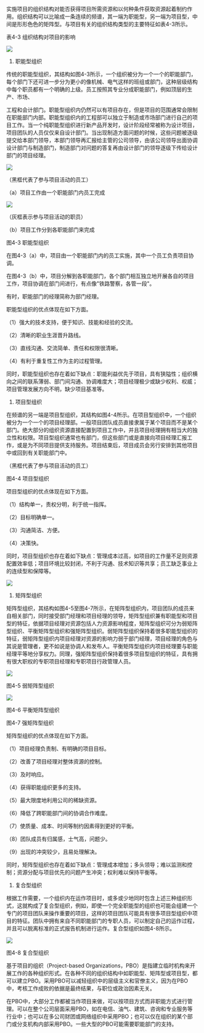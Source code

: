 
实施项目的组织结构对能否获得项目所需资源和以何种条件获取资源起着制约作用。组织结构可以比喻成一条连续的频谱，其一端为职能型，另一端为项目型，中间是形形色色的矩阵型。与项目有关的组织结构类型的主要特征如表4-3所示。

表4-3 组织结构对项目的影响

![](https://img.kancloud.cn/f6/79/f679a9702af07e925f1919a3712709a0_1590x608.png)

1. 职能型组织

传统的职能型组织，其结构如图4-3所示，一个组织被分为一个一个的职能部门，每个部门下还可进一步分为更小的像机械、电气这样的班组或部门，这种层级结构中每个职员都有一个明确的上级。员工按照其专业分成职能部门，例如顶层的生产、市场、

工程和会计部门。职能型组织内仍然可以有项目存在，但是项目的范围通常会限制在职能部门内部。职能型组织内的工程部可以独立于制造或市场部门进行自己的项目工作。当一个纯职能型组织进行新产品开发时，设计阶段经常被称为设计项目，项目团队的人员仅仅来自设计部门。当出现制造方面问题的时候，这些问题被逐级提交给本部门领导，本部门领导再汇报给主管的公司领导，由该公司领导出面协调设计部门与制造部门，制造部门对问题的答复再由设计部门的领导逐级下传给设计部门的项目经理。

![](https://img.kancloud.cn/b4/0e/b40ee56218bf0699ae5f590b06bf2fbd_1016x518.jpeg)

（黑框代表了参与项目活动的员工）

（a）项目工作由一个职能部门内员工完成

![](https://img.kancloud.cn/f5/db/f5db50e9e0f034c8e456ad456918f7a0_866x515.jpeg)

（灰框表示参与项目活动的职员）

（b）项目工作分到各职能部门来完成

图4-3 职能型组织

在图4-3（a）中，项目由一个职能部门内的员工实施，其中一个员工负责项目协调。

在图4-3（b）中，项目分解到各职能部门，各个部门相互独立地开展各自的项目工作，项目协调在部门间进行，有点像"铁路警察，各管一段"。

有时，职能部门的经理简称为部门经理。

职能型组织的优点体现在如下方面。

（1）强大的技术支持，便于知识、技能和经验的交流。

（2）清晰的职业生涯晋升路线。

（3）直线沟通、交流简单、责任和权限很清晰。

（4）有利于重复性工作为主的过程管理。

同时，职能型组织也存在着如下缺点：职能利益优先于项目，具有狭隘性；组织横向之间的联系薄弱、部门间沟通、协调难度大；项目经理极少或缺少权利、权威；项目管理发展方向不明，缺少项目基准等。

1. 项目型组织

在频谱的另一端是项目型组织，其结构如图4-4所示。在项目型组织中，一个组织被分为一个一个的项目经理部。一般项目团队成员直接隶属于某个项目而不是某个部门。绝大部分的组织资源直接配置到项目工作中，并且项目经理拥有相当大的独立性和权限。项目型组织通常也有部门，但这些部门或是直接向项目经理汇报工作，或是为不同项目提供支持服务。项目结束后，项目成员会另行安排到其他项目中或回到有关职能部门中。

（黑框代表了参与项目活动的员工）

图4-4 项目型组织

项目型组织的优点体现在如下方面。

（1）结构单一，责权分明，利于统一指挥。

（2）目标明确单一。

（3）沟通简洁、方便。

（4）决策快。

同时，项目型组织也存在着如下缺点：管理成本过高，如项目的工作量不足则资源配置效率低；项目环境比较封闭，不利于沟通、技术知识等共享；员工缺乏事业上的连续型和保障等。

![](https://img.kancloud.cn/37/06/3706abe29bc576e0f309fb785e6d39a3_803x439.jpeg)

1. 矩阵型组织

矩阵型组织，其结构如图4-5至图4-7所示，在矩阵型组织内，项目团队的成员来自相关部门，同时接受部门经理和项目经理的领导，矩阵型组织兼有职能型和项目型的特征，依据项目经理对资源包括人力资源影响程度，矩阵型组织可分为弱矩阵型组织、平衡矩阵型组织和强矩阵型组织。弱矩阵型组织保持着很多职能型组织的特征，弱矩阵型组织内项目经理对资源的影响力弱于部门经理，项目经理的角色与其说是管理者，更不如说是协调人和发布人。平衡矩阵型组织内项目经理要与职能经理平等地分享权力。同理，强矩阵型组织保持着很多项目型组织的特征，具有拥有很大职权的专职项目经理和专职项目行政管理人员。

![](https://img.kancloud.cn/d7/33/d7335e363edf687eccba67b2dd1e26e9_851x524.jpeg)

图4-5 弱矩阵型组织

![](https://img.kancloud.cn/21/76/2176169343f545dea6f9c25444fb0b16_999x509.jpeg)

图4-6 平衡矩阵型组织

图4-7 强矩阵型组织

矩阵型组织的优点体现在如下方面。

（1）项目经理负责制、有明确的项目目标。

（2）改善了项目经理对整体资源的控制。

（3）及时响应。

（4）获得职能组织更多的支持。

（5）最大限度地利用公司的稀缺资源。

（6）降低了跨职能部门间的协调合作难度。

（7）使质量、成本、时间等制约因素得到更好的平衡。

（8）团队成员有归属感，士气高，问题少。

（9）出现的冲突较少，且易处理解决。

同时，矩阵型组织也存在着如下缺点：管理成本增加；多头领导；难以监测和控制；资源分配与项目优先的问题产生冲突；权利难以保持平衡等。

1. 复合型组织

根据工作需要，一个组织内在运作项目时，或多或少地同时包含上述三种组织形式，这就构成了复合型组织，例如，即使一个完全职能型的组织也可能会组建一个专门的项目团队来操作重要的项目，这样的项目团队可能具有很多项目型组织中项目的特征。团队中拥有来自不同职能部门的专职人员，可以制定自己的运作过程，并且可以脱离标准的正式报告机制进行运作。复合型组织如图4-8所示。

![](https://img.kancloud.cn/7e/14/7e142bf025e11e5379d523acde6af1b0_582x448.jpeg)

图4-8 复合型组织

基于项目的组织（Project-based
Organizations，PBO）是指建立临时机构来开展工作的各种组织形式。在各种不同的组织结构中如职能型、矩阵型或项目型，都可以建立PBO。采用PBO可以减轻组织中的层级主义和官僚主义，因为在PBO中，考核工作成败的依据是最终结果，与职位或政治因素无关。

在PBO中，大部分工作都被当作项目来做，可以按项目方式而非职能方式进行管理。可以在整个公司层面采用PBO，如在电信、油气、建筑、咨询和专业服务等行业中；也可以在多公司财团或网络组织中采用PBO；也可以仅在组织的某个部门或分支机构内部采用PBO。一些大型的PBO可能需要职能部门的支持。
